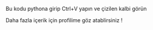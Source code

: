 Bu kodu pythona girip Ctrl+V yapın ve çizilen kalbi görün 

Daha fazla içerik için profilime göz atablirsiniz !
